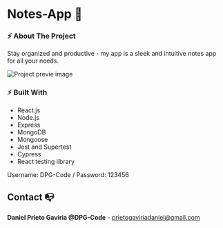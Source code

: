 # Notes-App 🐉

### ⚡ About The Project

Stay organized and productive - my app is a sleek and intuitive notes app for all your needs.

![Project previe image](https://res.cloudinary.com/dhpxqwsym/image/upload/w_1280,h_720,c_fill/v1678870284/documentations/notesapp_xqmmqb)

### ⚡ Built With

- React.js
- Node.js
- Express
- MongoDB
- Mongoose
- Jest and Supertest
- Cypress
- React testing library

Username: DPG-Code / Password: 123456

## Contact 📭

**Daniel Prieto Gaviria @DPG-Code** - prietogaviriadaniel@gmail.com
